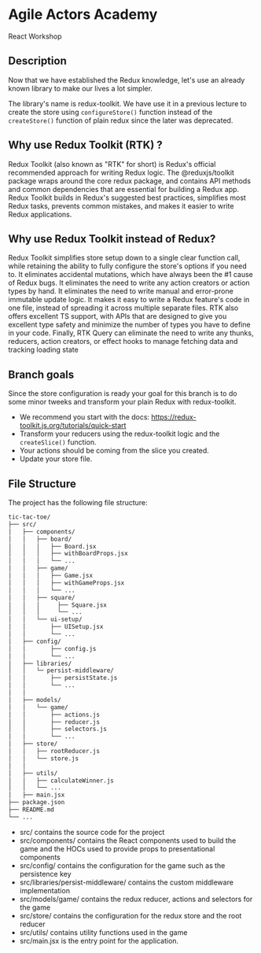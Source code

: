 # Agile Actors Academy

React Workshop

## Description

Now that we have established the Redux knowledge, let's use an already known library to make our lives a lot simpler.

The library's name is redux-toolkit. We have use it in a previous lecture to create the store using 
``configureStore()`` function instead of the ``createStore()`` function of plain redux since the later was deprecated.     

## Why use Redux Toolkit (RTK) ?

Redux Toolkit (also known as "RTK" for short) is Redux's official recommended approach for writing Redux logic. The @reduxjs/toolkit package wraps around the core redux package, and contains API methods and common dependencies that are essential for building a Redux app. Redux Toolkit builds in Redux's suggested best practices, simplifies most Redux tasks, prevents common mistakes, and makes it easier to write Redux applications.

## Why use Redux Toolkit instead of Redux?

Redux Toolkit simplifies store setup down to a single clear function call, while retaining the ability to fully configure the store's options if you need to. It eliminates accidental mutations, which have always been the #1 cause of Redux bugs. It eliminates the need to write any action creators or action types by hand. It eliminates the need to write manual and error-prone immutable update logic. It makes it easy to write a Redux feature's code in one file, instead of spreading it across multiple separate files. RTK also offers excellent TS support, with APIs that are designed to give you excellent type safety and minimize the number of types you have to define in your code. Finally, RTK Query can eliminate the need to write any thunks, reducers, action creators, or effect hooks to manage fetching data and tracking loading state

## Branch goals

Since the store configuration is ready your goal for this branch is to do some minor tweeks and transform your plain Redux with redux-toolkit.
- We recommend you start with the docs: https://redux-toolkit.js.org/tutorials/quick-start
- Transform your reducers using the redux-toolkit logic and the ``createSlice()`` function.
- Your actions should be coming from the slice you created.
- Update your store file.

## File Structure

The project has the following file structure:

```bash
tic-tac-toe/
├── src/
│   ├── components/
│   │   ├── board/
│   │   │   ├── Board.jsx
│   │   │   ├── withBoardProps.jsx
│   │   │   └── ...
│   │   ├── game/
│   │   │   ├── Game.jsx
│   │   │   ├── withGameProps.jsx
│   │   │   └── ...
│   │   ├── square/
│   │   │     ├── Square.jsx
│   │   │     └── ...
│   │   └── ui-setup/
│   │       ├── UISetup.jsx
│   │       └── ...
│   ├── config/
│   │       ├── config.js
│   │       └── ...
│   ├── libraries/
│   │   └─ persist-middleware/
│   │       ├── persistState.js
│   │       └── ...
│   │
│   ├── models/
│   │   └── game/
│   │       ├── actions.js
│   │       ├── reducer.js
│   │       ├── selectors.js
│   │       └── ...
│   ├── store/
│   │   ├── rootReducer.js
│   │   └── store.js
│   │
│   ├── utils/
│   │   ├── calculateWinner.js
│   │   └── ...
│   ├── main.jsx
├── package.json
├── README.md
└── ...
```

- src/ contains the source code for the project
- src/components/ contains the React components used to build the game and the HOCs used to provide props to presentational components
- src/config/ contains the configuration for the game such as the persistence key
- src/libraries/persist-middleware/ contains the custom middleware implementation
- src/models/game/ contains the redux reducer, actions and selectors for the game
- src/store/ contains the configuration for the redux store and the root reducer
- src/utils/ contains utility functions used in the game
- src/main.jsx is the entry point for the application.
